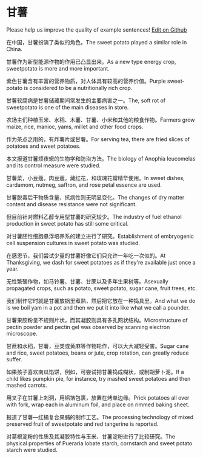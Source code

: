 # 甘薯

Please help us improve the quality of example sentences! [Edit on Github](https://github.com/jiyushe/jiyu-example-sentence-source/blob/main/chinese/ganshu.md)

<p><span class="chinese">在中国，甘薯扮演了类似的角色。</span><span class="english">The sweet potato played a similar role in China.</span></p>

<p><span class="chinese">甘薯作为新型能源作物的作用已凸显出来。</span><span class="english">As a new type energy crop, sweetpotato is more and more important.</span></p>

<p><span class="chinese">紫色甘薯含有丰富的营养物质，对人体具有较高的营养价值。</span><span class="english">Purple sweet-potato is considered to be a nutritionally rich crop.</span></p>

<p><span class="chinese">甘薯软腐病是甘薯储藏期间常发生的主要病害之一。</span><span class="english">The, soft rot of sweetpotato is one of the main diseases in store.</span></p>

<p><span class="chinese">农场主们种植玉米、水稻、木薯、甘薯、小米和其他的粮食作物。</span><span class="english">Farmers grow maize, rice, manioc, yams, millet and other food crops.</span></p>

<p><span class="chinese">作为茶点之用的，有炸薯片或甘薯。</span><span class="english">For serving tea, there are fried slices of potatoes and sweet potatoes.</span></p>

<p><span class="chinese">本文报道甘薯烦夜蛾的生物学和防治方法。</span><span class="english">The biology of Anophia leucomelas and its control measure were studied.</span></p>

<p><span class="chinese">甘薯菜，小豆蔻，肉豆蔻，藏红花，和玫瑰花瓣精华使用。</span><span class="english">In sweet dishes, cardamom, nutmeg, saffron, and rose petal essence are used.</span></p>

<p><span class="chinese">甘薯脱毒后干物质含量、抗病性则无明显变化。</span><span class="english">The changes of dry matter content and disease resistance were not significant.</span></p>

<p><span class="chinese">但目前针对燃料乙醇专用型甘薯的研究较少。</span><span class="english">The industry of fuel ethanol production in sweet potato has still some critical.</span></p>

<p><span class="chinese">对甘薯胚性细胞悬浮培养系的建立进行了研究。</span><span class="english">Establishment of embryogenic cell suspension cultures in sweet potato was studied.</span></p>

<p><span class="chinese">在感恩节，我们尝试少量的甘薯好像它们只允许一年吃一次似的。</span><span class="english">At Thanksgiving, we dash for sweet potatoes as if they're available just once a year.</span></p>

<p><span class="chinese">无性繁殖作物，如马铃薯、甘薯、甘蔗以及多年生果树等。</span><span class="english">Asexually propagated crops, such as potato, sweet potato, sugar cane, fruit trees, etc.</span></p>

<p><span class="chinese">我们制作它时就是甘薯放锅里煮熟，然后把它放在一种捣具里。</span><span class="english">And what we do is we boil yam in a pot and then we put it into like what we call a pounder.</span></p>

<p><span class="chinese">甘薯果胶粉呈不规则片状，而其凝胶则具有多孔网状结构。</span><span class="english">Microstructure of pectin powder and pectin gel was observed by scanning electron microscope.</span></p>

<p><span class="chinese">甘蔗和水稻，甘薯，豆类或黄麻等作物轮作，可以大大减轻受害。</span><span class="english">Sugar cane and rice, sweet potatoes, beans or jute, crop rotation, can greatly reduce suffer.</span></p>

<p><span class="chinese">如果孩子喜欢南瓜馅饼，例如，可尝试把甘薯捣成糊状，或制胡萝卜泥。</span><span class="english">If a child likes pumpkin pie, for instance, try mashed sweet potatoes and then mashed carrots.</span></p>

<p><span class="chinese">用叉子在甘薯上刺洞，用铝箔包裹，放置在烤单边缘。</span><span class="english">Prick potatoes all over with fork, wrap each in aluminum foil, and place on rimmed baking sheet.</span></p>

<p><span class="chinese">报道了甘薯—红橘复合果脯的制作工艺。</span><span class="english">The processing technology of mixed preserved fruit of sweetpotato and red tangerine is reported.</span></p>

<p><span class="chinese">对葛根淀粉的性质及其凝胶特性与玉米、甘薯淀粉进行了比较研究。</span><span class="english">The physical properties of Pueraria lobate starch, cornstarch and sweet potato starch were studied.</span></p>

